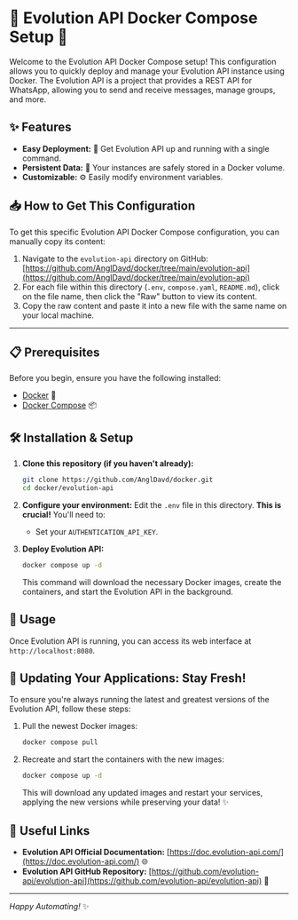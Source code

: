 # 🚀 Evolution API Docker Compose Setup 🚀

Welcome to the Evolution API Docker Compose setup! This configuration allows you to quickly deploy and manage your Evolution API instance using Docker. The Evolution API is a project that provides a REST API for WhatsApp, allowing you to send and receive messages, manage groups, and more.

## ✨ Features

*   **Easy Deployment:** 🐳 Get Evolution API up and running with a single command.
*   **Persistent Data:** 💾 Your instances are safely stored in a Docker volume.
*   **Customizable:** ⚙️ Easily modify environment variables.

## 📥 How to Get This Configuration

To get this specific Evolution API Docker Compose configuration, you can manually copy its content:

1.  Navigate to the `evolution-api` directory on GitHub: [https://github.com/AnglDavd/docker/tree/main/evolution-api](https://github.com/AnglDavd/docker/tree/main/evolution-api)
2.  For each file within this directory (`.env`, `compose.yaml`, `README.md`), click on the file name, then click the "Raw" button to view its content.
3.  Copy the raw content and paste it into a new file with the same name on your local machine.

---

## 📋 Prerequisites

Before you begin, ensure you have the following installed:

*   [Docker](https://www.docker.com/get-started) 🐳
*   [Docker Compose](https://docs.docker.com/compose/install/) 📦

## 🛠️ Installation & Setup

1.  **Clone this repository (if you haven't already):**
    ```bash
    git clone https://github.com/AnglDavd/docker.git
    cd docker/evolution-api
    ```
2.  **Configure your environment:**
    Edit the `.env` file in this directory. **This is crucial!** You'll need to:
    *   Set your `AUTHENTICATION_API_KEY`.

3.  **Deploy Evolution API:**
    ```bash
    docker compose up -d
    ```
    This command will download the necessary Docker images, create the containers, and start the Evolution API in the background.

## 🚀 Usage

Once Evolution API is running, you can access its web interface at `http://localhost:8080`.

## 🔄 Updating Your Applications: Stay Fresh!

To ensure you're always running the latest and greatest versions of the Evolution API, follow these steps:

1.  Pull the newest Docker images:
    ```bash
    docker compose pull
    ```
2.  Recreate and start the containers with the new images:
    ```bash
    docker compose up -d
    ```
    This will download any updated images and restart your services, applying the new versions while preserving your data! ✨

## 🔗 Useful Links

*   **Evolution API Official Documentation:** [https://doc.evolution-api.com/](https://doc.evolution-api.com/) 🌐
*   **Evolution API GitHub Repository:** [https://github.com/evolution-api/evolution-api](https://github.com/evolution-api/evolution-api) 🐙

---
_Happy Automating!_ ✨
